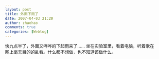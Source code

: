 ```yaml
---
layout: post
title: 外面下雨了
date: 2007-04-03 21:20
author: zhaohao
comments: true
categories: [Weblog]
---
```

快九点半了，外面又哗哗的下起雨来了……
坐在实验室里，看着电脑，听着歌在网上毫无目的的乱看。什么都不想做，也不知道该做什么。
